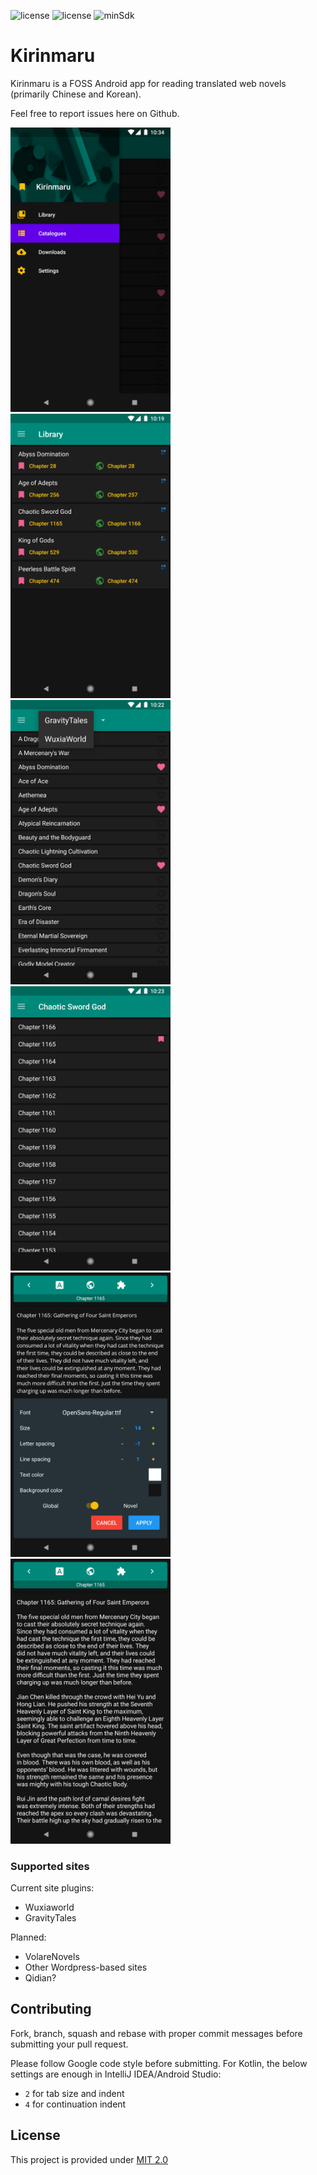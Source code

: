 ![license](https://img.shields.io/badge/license-MIT_2.0-blue.svg) ![license](https://img.shields.io/badge/stable-0.1.0-brightgreen.svg) ![minSdk](https://img.shields.io/badge/minSdk-Lollipop-orange.svg)

# Kirinmaru

Kirinmaru is a FOSS Android app for reading translated web novels (primarily Chinese and Korean).

Feel free to report issues here on Github.

<img src="/graphics/p_nav_side.png" width="256" /><img src="/graphics/p_lib.png" width="256" /><img src="/graphics/p_cat_2.png" width="256" />
<img src="/graphics/p_chap.png" width="256" /><img src="/graphics/p_read_config.png" width="256" /><img src="/graphics/p_read.png" width="256" />

### Supported sites

Current site plugins:
- Wuxiaworld
- GravityTales

Planned:
- VolareNovels
- Other Wordpress-based sites
- Qidian?

## Contributing

Fork, branch, squash and rebase with proper commit messages before submitting your pull request.

Please follow Google code style before submitting. For Kotlin, the below settings are enough in IntelliJ IDEA/Android Studio:
- `2` for tab size and indent
- `4` for continuation indent

## License

This project is provided under [MIT 2.0](LICENSE.md)

